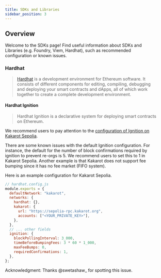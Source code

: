 ```yaml
---
title: SDKs and Libraries
sidebar_position: 3
---
```


## Overview

Welcome to the SDKs page! Find useful information about SDKs and Libraries (e.g.
Foundry, Viem, Hardhat), such as recommended configuration or known issues.

### Hardhat

> [Hardhat](https://hardhat.org/) is a development environment for Ethereum
> software. It consists of different components for editing, compiling,
> debugging and deploying your smart contracts and dApps, all of which work
> together to create a complete development environment.

#### Hardhat Ignition

> Hardhat Ignition is a declarative system for deploying smart contracts on
> Ethereum.

We recommend users to pay attention to the
[configuration of Ignition on Kakarot Sepolia](https://hardhat.org/ignition/docs/config#requiredconfirmations).

There are some known issues with the default Ignition configuration. For
instance, the default for the number of block confirmations required by ignition
to prevent re-orgs is 5. We recommend users to set this to 1 in Kakarot Sepolia.
Another example is that Kakarot does not support fee bumping since it has no fee
market (FIFO system).

Here is an example configuration for Kakarot Sepolia.

```js
// hardhat.config.js
module.exports = {
  defaultNetwork: "kakarot",
  networks: {
    hardhat: {},
    kakarot: {
      url: "https://sepolia-rpc.kakarot.org",
      accounts: ["<YOUR_PRIVATE_KEY>"],
    },
  },
  // ... other fields
  ignition: {
    blockPollingInterval: 3_000,
    timeBeforeBumpingFees: 3 * 60 * 1_000,
    maxFeeBumps: 0,
    requiredConfirmations: 1,
  },
};
```

Acknowledgment: Thanks @swetashaw\_ for spotting this issue.

